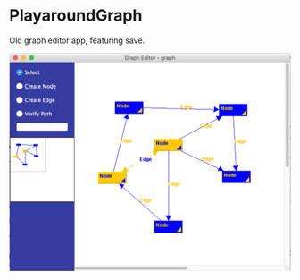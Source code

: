 # PlayaroundGraph
Old graph editor app, featuring save.

![alt text](https://raw.githubusercontent.com/bogdanudrescu/PlayaroundGraph/master/sample/graph.png)
